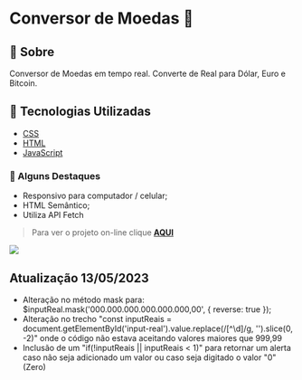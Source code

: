 # Conversor de Moedas :currency_exchange:

## 📝 Sobre

Conversor de Moedas em tempo real. Converte de Real para Dólar, Euro e Bitcoin.

## 🚀 Tecnologias Utilizadas

-   [CSS](https://developer.mozilla.org/en-US/docs/Web/CSS)
-   [HTML](https://developer.mozilla.org/en-US/docs/Web/HTML)
-   [JavaScript](https://developer.mozilla.org/en-US/docs/Web/javascript)

### 📌 Alguns Destaques

- Responsivo para computador / celular;
- HTML Semântico;
- Utiliza API Fetch

> Para ver o projeto on-line clique **[AQUI](https://raquelferreira1.github.io/Conversor-Moedas/)**

<img src="https://github.com/raquelferreira1/Conversor-Moedas/blob/master/assets/print-tela.png?raw=true">

## Atualização 13/05/2023

- Alteração no método mask para: $inputReal.mask('000.000.000.000.000.000,00', { reverse: true });
- Alteração no trecho "const inputReais = document.getElementById('input-real').value.replace(/[^\d]/g, '').slice(0, -2)" onde o código não estava aceitando valores maiores que 999,99
- Inclusão de um "if(!inputReais || inputReais < 1)" para retornar um alerta caso não seja adicionado um valor ou caso seja digitado o valor "0" (Zero)
